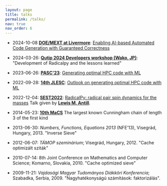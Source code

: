 ```yaml
---
layout: page
title: talks
permalink: /talks/
nav: true
nav_order: 6
---
```


- 2024-10-08 [**DOE/MEXT at Livermore**](): [Enabling AI-based Automated Code Generation with Guaranteed Correctness](/assets/talks/202410-tadashi.pdf)

- 2024-03-26: [**Qutip 2024 Developers workshop (Wako, JP)**](https://qutip2024.wordpress.com/): "Development of Radicalpy and the lessons learned"

- 2023-06-26: [**PASC'23**](https://pasc23.pasc-conference.org/): [Generating optimal HPC code with ML](/assets/talks/2023pasc.pdf)

- 2022-09-28: [**14th JLESC**](https://publish.illinois.edu/14th-jlesc-workshop/): [Outlook on generating optimal HPC code with ML](/assets/talks/2022jlesc.pdf)

- 2022-12-04: [**SEST2022**](https://sest2022.wixsite.com/website-1): [RadicalPy: radical pair spin dynamics for the masses](/assets/talks/SEST2022.pdf) Talk given by [**Lewis M. Antill**](https://lmantill.github.io/).

- 2014-05-23: [**10th MaCS**](https://www.cs.ubbcluj.ro/~macs/2014/call_for_papers.htm) The largest known Cunningham chain of length 3 of the first kind

- 2013-06-30: _Numbers, Functions, Equations 2013_ (NFE’13), Visegrád, Hungary, 2013. "Inverse Sieve"

- 2012-06-07: _TÁMOP szeminárium_; Visegrád, Hungary, 2012. "Cache optimizált sziták"

- 2010-07-14: 8th Joint Conference on Mathematics and Computer Science; Komarno, Slovakia, 2010. "Cache optimized sieve"

- 2009-11-21: _Vajdasági Magyar Tudományos Diákköri Konferencia_; Szabadka, Serbia, 2009. "Nagyhatékonyságú számítások: faktorizálás".
